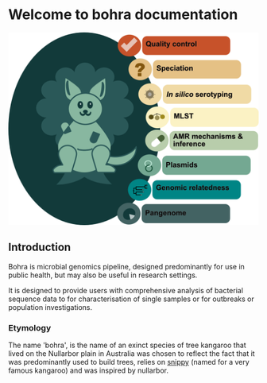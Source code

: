 # Welcome to bohra documentation

![pretty](images/bohra_doc.png)

## Introduction

Bohra is microbial genomics pipeline, designed predominantly for use in public health, but may also be useful in research settings. 

It is designed to provide users with comprehensive analysis of bacterial sequence data to for characterisation of single samples or for outbreaks or population investigations. 

### Etymology

The name 'bohra', is the name of an exinct species of tree kangaroo that lived on the Nullarbor plain in Australia was chosen to reflect the fact that it was predominantly used to build trees, relies on [snippy](https://github.com/tseemann/snippy) (named for a very famous kangaroo) and was inspired by nullarbor.
